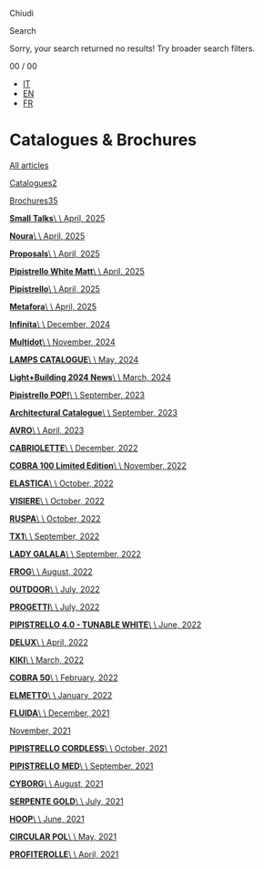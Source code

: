 Chiudi


Search

Sorry, your search returned no results! Try broader search filters.


00 / 00

- [IT](https://martinelliluce.it/it/media-cataloghi)
- [EN](https://martinelliluce.it/en/media-catalogues)
- [FR](https://martinelliluce.it/fr/media-catalogues)

# Catalogues & Brochures

[All articles](https://martinelliluce.it/en/media-cataloghi/)

[Catalogues2](https://martinelliluce.it/en/media-cataloghi/catalogues)

[Brochures35](https://martinelliluce.it/en/media-cataloghi/brochures)

[**Small Talks**\\
\\
April, 2025](https://martinelliluce.it/en/media-catalogues/brochures/brochure-small-talks)

[**Noura**\\
\\
April, 2025](https://martinelliluce.it/en/media-catalogues/brochures/brochure-noura)

[**Proposals**\\
\\
April, 2025](https://martinelliluce.it/en/media-catalogues/brochures/proposals)

[**Pipistrello White Matt**\\
\\
April, 2025](https://martinelliluce.it/en/media-catalogues/brochures/brochure-pipistrello-white-matt)

[**Pipistrello**\\
\\
April, 2025](https://martinelliluce.it/en/media-catalogues/brochures/brochure-pipistrello)

[**Metafora**\\
\\
April, 2025](https://martinelliluce.it/en/media-catalogues/brochures/brochure-metafora)

[**Infinita**\\
\\
December, 2024](https://martinelliluce.it/en/media-catalogues/brochures/brochure-infinita)

[**Multidot**\\
\\
November, 2024](https://martinelliluce.it/en/media-catalogues/brochures/brochure-multidot)

[**LAMPS CATALOGUE**\\
\\
May, 2024](https://martinelliluce.it/en/media-catalogues/catalogues/lamps-catalogue)

[**Light+Building 2024 News**\\
\\
March, 2024](https://martinelliluce.it/en/media-catalogues/brochures/lightbuilding-2024-news)

[**Pipistrello POP!**\\
\\
September, 2023](https://martinelliluce.it/en/media-catalogues/brochures/pipistrello-pop-brochure)

[**Architectural Catalogue**\\
\\
September, 2023](https://martinelliluce.it/en/media-catalogues/catalogues/architectural-catalogue-2)

[**AVRO**\\
\\
April, 2023](https://martinelliluce.it/en/media-catalogues/brochures/avro-brochure-euroluce-2023)

[**CABRIOLETTE**\\
\\
December, 2022](https://martinelliluce.it/en/media-catalogues/brochures/cabriolette-brochure)

[**COBRA 100 Limited Edition**\\
\\
November, 2022](https://martinelliluce.it/en/media-catalogues/brochures/cobra-100-limited-edition-brochure)

[**ELASTICA**\\
\\
October, 2022](https://martinelliluce.it/en/media-catalogues/brochures/elastica-brochure)

[**VISIERE**\\
\\
October, 2022](https://martinelliluce.it/en/media-catalogues/brochures/visiere-brochure)

[**RUSPA**\\
\\
October, 2022](https://martinelliluce.it/en/media-catalogues/brochures/ruspa-brochure)

[**TX1**\\
\\
September, 2022](https://martinelliluce.it/en/media-catalogues/brochures/tx1-brochure)

[**LADY GALALA**\\
\\
September, 2022](https://martinelliluce.it/en/media-catalogues/brochures/lady-galala-brochure)

[**FROG**\\
\\
August, 2022](https://martinelliluce.it/en/media-catalogues/brochures/frog-brochure)

[**OUTDOOR**\\
\\
July, 2022](https://martinelliluce.it/en/media-catalogues/brochures/outdoor-brochure)

[**PROGETTI**\\
\\
July, 2022](https://martinelliluce.it/en/media-catalogues/brochures/progetti-brochure)

[**PIPISTRELLO 4.0 - TUNABLE WHITE**\\
\\
June, 2022](https://martinelliluce.it/en/media-catalogues/brochures/pipistrello-40-brochure-tunable-white)

[**DELUX**\\
\\
April, 2022](https://martinelliluce.it/en/media-catalogues/brochures/delux-brochure)

[**KIKI**\\
\\
March, 2022](https://martinelliluce.it/en/media-catalogues/brochures/kiki-brochure)

[**COBRA 50**\\
\\
February, 2022](https://martinelliluce.it/en/media-catalogues/brochures/cobra-50-brochure)

[**ELMETTO**\\
\\
January, 2022](https://martinelliluce.it/en/media-catalogues/brochures/elmetto-brochure)

[**FLUIDA**\\
\\
December, 2021](https://martinelliluce.it/en/media-catalogues/brochures/fluida-brochure)

[November, 2021](https://martinelliluce.it/en/media-catalogues/brochures/elica-brochure)

[**PIPISTRELLO CORDLESS**\\
\\
October, 2021](https://martinelliluce.it/en/media-catalogues/brochures/pipistrello-cordless-brochure)

[**PIPISTRELLO MED**\\
\\
September, 2021](https://martinelliluce.it/en/media-catalogues/brochures/pipistrello-med-brochure)

[**CYBORG**\\
\\
August, 2021](https://martinelliluce.it/en/media-catalogues/brochures/cyborg-brochure)

[**SERPENTE GOLD**\\
\\
July, 2021](https://martinelliluce.it/en/media-catalogues/brochures/serpente-gold-brochure)

[**HOOP**\\
\\
June, 2021](https://martinelliluce.it/en/media-catalogues/brochures/hoop-brochure)

[**CIRCULAR POL**\\
\\
May, 2021](https://martinelliluce.it/en/media-catalogues/brochures/circular-pol-brochure)

[**PROFITEROLLE**\\
\\
April, 2021](https://martinelliluce.it/en/media-catalogues/brochures/profiterolle-brochure)